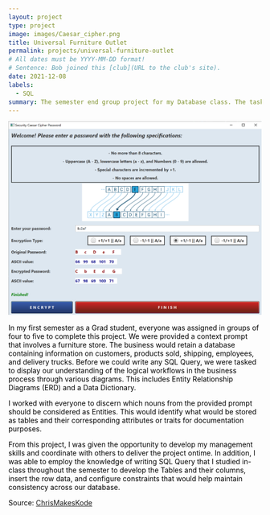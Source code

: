 ```yaml
---
layout: project
type: project
image: images/Caesar_cipher.png
title: Universal Furniture Outlet
permalink: projects/universal-furniture-outlet
# All dates must be YYYY-MM-DD format!
# Sentence: Bob joined this [club](URL to the club's site).
date: 2021-12-08
labels:
  - SQL
summary: The semester end group project for my Database class. The task is to understand the database logic for a furniture store processing and shipping orders to customers.
---
```


<img class="ui medium right floated rounded image" src="../images/caesarCipherPassword_interface.png">
<span style="color: black; text-shadow: -1px 0 white, 0 1px white, 1px 0 white, 0 -1px white;">
  <p>In my first semester as a Grad student, everyone was assigned in groups of four to five to complete this project. We were provided a context prompt that involves a furniture store. The business would retain a database containing information on customers, products sold, shipping, employees, and delivery trucks. Before we could write any SQL Query, we were tasked to display our understanding of the logical workflows in the business process through various diagrams. This includes Entity Relationship Diagrams (ERD) and a Data Dictionary.

  I worked with everyone to discern which nouns from the provided prompt should be considered as Entities. This would identify what would be stored as tables and their corresponding attributes or traits for documentation purposes.

  From this project, I was given the opportunity to develop my management skills and coordinate with others to deliver the project ontime. In addition, I was able to employ the knowledge of writing SQL Query that I studied in-class throughout the semester to develop the Tables and their columns, insert the row data, and configure constraints that would help maintain consistency across our database.</p>
 
Source: <a href="https://github.com/"><i class="large github icon"></i>ChrisMakesKode</a>
</span>
